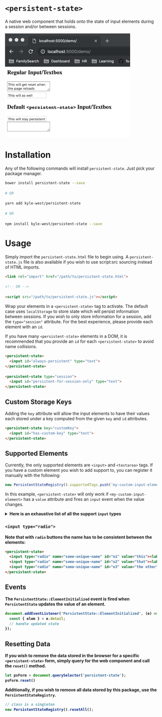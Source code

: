 # `<persistent-state>`

A native web component that holds onto the state of input elements during a 
session and/or between sessions.

![Visual Example](./demo/example.gif)

# Installation 

Any of the following commands will install `persistent-state`. Just pick your 
package manager.

```sh
bower install persistent-state --save

# OR

yarn add kyle-west/persistent-state

# OR

npm install kyle-west/persistent-state --save
```

# Usage

Simply import the `persistent-state.html` file to begin using. A `persistent-state.js`
file is also available if you wish to use script:src sourcing instead of HTML imports.

```html
<link rel="import" href="/path/to/persistent-state.html">

<!-- OR -->

<script src="/path/to/persistent-state.js"></script>
```

Wrap your elements in a `<persistent-state>` tag to activate. The default case
uses `localStorage` to store state which will persist information between sessions.
If you wish to only store information for a session, add the `type="session"` 
attribute. For the best experience, please provide each element with an `id`.

If you have many `<persistent-state>` elements in a DOM, it is recommended that 
you provide an `id` for each `<persistent-state>` to avoid name collisions.

```html
<persistent-state>
  <input id="always-persistent" type="text">
</persistent-state>

<persistent-state type="session">
  <input id="persistent-for-session-only" type="text">
</persistent-state>
```

## Custom Storage Keys

Adding the `key` attribute will allow the input elements to have their values
each stored under a key computed from the given `key` and `id` attributes. 

```html
<persistent-state key="customKey">
  <input id="has-custom-key" type="text">
</persistent-state>
```


## Supported Elements

Currently, the only supported elements are `<input>` and `<textarea>` tags.
If you have a custom element you wish to add support to, you can register it 
manually with the following:

```js
new PersistentStateRegistry().supportedTags.push('my-custom-input-element');
```

In this example, `<persistent-state>` will only work if `<my-custom-input-element>`
has a `value` attribute and fires an `input` event when the value changes. 

<details>
<summary><strong>Here is an exhaustive list of all the support <code>input</code> types<strong></summary>

- `checkbox`
- `color`
- `date`
- `datetime-local`
- `email`
- `hidden`
- `month`
- `number`
- `password`
- `radio`
- `range`
- `search`
- `tel`
- `text`
- `time`
- `url`
- `week`

</details>

### `<input type="radio">`

Note that with `radio` buttons the name has to be consistent between the elements:
```html
<persistent-state>
  <input type="radio" name="some-unique-name" id="o1" value="this"><label for="o1">This</label>
  <input type="radio" name="some-unique-name" id="o2" value="that"><label for="o2">That</label>
  <input type="radio" name="some-unique-name" id="o3" value="the other"><label for="o3">Or the Other</label>
</persistent-state>
```

## Events

The `PersistentState::ElementInitialized` event is fired when `PersistentState` updates 
the value of an element.

```js
document.addEventListener('PersistentState::ElementInitialized', (e) => {
  const { elem } = e.detail;
  // handle updated state
});
```

## Resetting Data

If you wish to remove the data stored in the browser for a specific `<persistent-state>` form,
simply query for the web component and call the `reset()` method.

```js
let psForm = document.querySelector('persistent-state');
psForm.reset()
```

Additionally, if you wish to remove all data stored by this package, use the `PersistentStateRegistry`.

```js
// class is a singleton
new PersistentStateRegistry().resetAll();
```